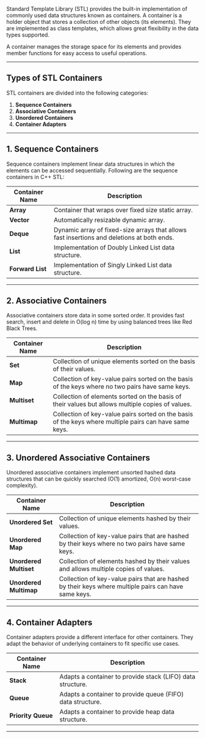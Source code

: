 Standard Template Library (STL) provides the built-in implementation of commonly used data structures known as containers. A container is a holder object that stores a collection of other objects (its elements). They are implemented as class templates, which allows great flexibility in the data types supported.

A container manages the storage space for its elements and provides member functions for easy access to useful operations.

---
## Types of STL Containers

STL containers are divided into the following categories:

1. **Sequence Containers**
2. **Associative Containers**
3. **Unordered Containers**
4. **Container Adapters**

---
## 1. Sequence Containers
Sequence containers implement linear data structures in which the elements can be accessed sequentially. Following are the sequence containers in C++ STL:

| Container Name   | Description                                                                                |
| ---------------- | ------------------------------------------------------------------------------------------ |
| **Array**        | Container that wraps over fixed size static array.                                         |
| **Vector**       | Automatically resizable dynamic array.                                                     |
| **Deque**        | Dynamic array of fixed-size arrays that allows fast insertions and deletions at both ends. |
| **List**         | Implementation of Doubly Linked List data structure.                                       |
| **Forward List** | Implementation of Singly Linked List data structure.                                       |

---
## 2. Associative Containers
Associative containers store data in some sorted order. It provides fast search, insert and delete in O(log n) time by using balanced trees like Red Black Trees. 

| Container Name | Description                                                                                            |
| -------------- | ------------------------------------------------------------------------------------------------------ |
| **Set**        | Collection of unique elements sorted on the basis of their values.                                     |
| **Map**        | Collection of key-value pairs sorted on the basis of the keys where no two pairs have same keys.       |
| **Multiset**   | Collection of elements sorted on the basis of their values but allows multiple copies of values.       |
| **Multimap**   | Collection of key-value pairs sorted on the basis of the keys where multiple pairs can have same keys. |

---
## 3. Unordered Associative Containers
Unordered associative containers implement unsorted hashed data structures that can be quickly searched (O(1) amortized, O(n) worst-case complexity).

| Container Name         | Description                                                                                          |
| ---------------------- | ---------------------------------------------------------------------------------------------------- |
| **Unordered Set**      | Collection of unique elements hashed by their values.                                                |
| **Unordered Map**      | Collection of key-value pairs that are hashed by their keys where no two pairs have same keys.       |
| **Unordered Multiset** | Collection of elements hashed by their values and allows multiple copies of values.                  |
| **Unordered Multimap** | Collection of key-value pairs that are hashed by their keys where multiple pairs can have same keys. |

---
## 4. Container Adapters
Container adapters provide a different interface for other containers. They adapt the behavior of underlying containers to fit specific use cases.

| Container Name     | Description                                                |
| ------------------ | ---------------------------------------------------------- |
| **Stack**          | Adapts a container to provide stack (LIFO) data structure. |
| **Queue**          | Adapts a container to provide queue (FIFO) data structure. |
| **Priority Queue** | Adapts a container to provide heap data structure.         |

---